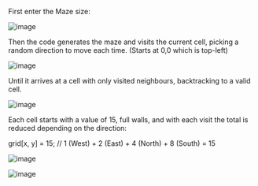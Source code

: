 First enter the Maze size:

![image](https://github.com/NateAC/Recursive-Backtracker-Algorithm/assets/97734863/d1641815-86db-456f-842a-f92b6594251e)

Then the code generates the maze and visits the current cell, picking a random direction to move each time. (Starts at 0,0 which is top-left)

![image](https://github.com/NateAC/Recursive-Backtracker-Algorithm/assets/97734863/5cb72205-7f76-40d5-b77f-1b609c731214)

Until it arrives at a cell with only visited neighbours, backtracking to a valid cell.

![image](https://github.com/NateAC/Recursive-Backtracker-Algorithm/assets/97734863/9f57eab6-517b-49c0-afb0-1129575a9182)

Each cell starts with a value of 15, full walls, and with each visit the total is reduced depending on the direction:

grid[x, y] = 15; // 1 (West) + 2 (East) + 4 (North) + 8 (South) = 15

![image](https://github.com/NateAC/Recursive-Backtracker-Algorithm/assets/97734863/9acff540-7d9c-4e9e-af41-44d447bf34de)

![image](https://github.com/NateAC/Recursive-Backtracker-Algorithm/assets/97734863/0611936e-ed63-4647-99ef-d50151c3197f)

